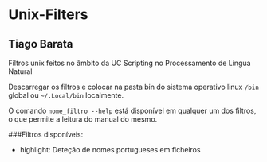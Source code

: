 # Unix-Filters
## Tiago Barata
Filtros unix feitos no âmbito da UC Scripting no Processamento de Língua Natural

Descarregar os filtros e colocar na pasta bin do sistema operativo linux `/bin` global ou `~/.Local/bin` localmente.

O comando `nome_filtro --help` está disponível em qualquer um dos filtros, o que permite a leitura do manual do mesmo.


###Filtros disponíveis:
- highlight: Deteção de nomes portugueses em ficheiros
